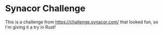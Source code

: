 # Synacor Challenge

This is a challenge from https://challenge.synacor.com/ that looked fun, so I'm
giving it a try in Rust!
